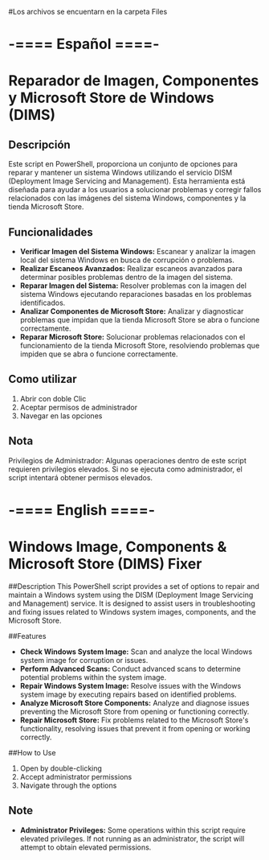 #Los archivos se encuentarn en la carpeta Files

# -==== Español ====-
# Reparador de Imagen, Componentes y Microsoft Store de Windows (DIMS)

## Descripción
Este script en PowerShell, proporciona un conjunto de opciones para reparar y mantener un sistema Windows utilizando el servicio DISM (Deployment Image Servicing and Management). Esta herramienta está diseñada para ayudar a los usuarios a solucionar problemas y corregir fallos relacionados con las imágenes del sistema Windows, componentes y la tienda Microsoft Store.

## Funcionalidades
- **Verificar Imagen del Sistema Windows:**
    Escanear y analizar la imagen local del sistema Windows en busca de corrupción o problemas.
- **Realizar Escaneos Avanzados:**
    Realizar escaneos avanzados para determinar posibles problemas dentro de la imagen del sistema.
- **Reparar Imagen del Sistema:**
    Resolver problemas con la imagen del sistema Windows ejecutando reparaciones basadas en los problemas identificados.
- **Analizar Componentes de Microsoft Store:**
    Analizar y diagnosticar problemas que impidan que la tienda Microsoft Store se abra o funcione correctamente.
- **Reparar Microsoft Store:**
    Solucionar problemas relacionados con el funcionamiento de la tienda Microsoft Store, resolviendo problemas que impiden que se abra o funcione correctamente.

## Como utilizar
1. Abrir con doble Clic
2. Aceptar permisos de administrador
3. Navegar en las opciones

## Nota
Privilegios de Administrador: Algunas operaciones dentro de este script requieren privilegios elevados. 
Si no se ejecuta como administrador, el script intentará obtener permisos elevados.

# -==== English ====-

# Windows Image, Components & Microsoft Store (DIMS) Fixer

##Description
This PowerShell script provides a set of options to repair and maintain a Windows system using the DISM (Deployment Image Servicing and Management) service. It is designed to assist users in troubleshooting and fixing issues related to Windows system images, components, and the Microsoft Store.

##Features
- **Check Windows System Image:** 
    Scan and analyze the local Windows system image for corruption or issues.
- **Perform Advanced Scans:**
    Conduct advanced scans to determine potential problems within the system image.
- **Repair Windows System Image:**
    Resolve issues with the Windows system image by executing repairs based on identified problems.
- **Analyze Microsoft Store Components:**
    Analyze and diagnose issues preventing the Microsoft Store from opening or functioning correctly.
- **Repair Microsoft Store:**
    Fix problems related to the Microsoft Store's functionality, resolving issues that prevent it from opening or working correctly.

##How to Use
1. Open by double-clicking
2. Accept administrator permissions
3. Navigate through the options

## Note
- **Administrator Privileges:** Some operations within this script require elevated privileges. If not running as an administrator, the script will attempt to obtain elevated permissions.
